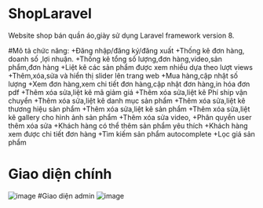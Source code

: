 # ShopLaravel
Website shop bán quần áo,giày sử dụng  Laravel framework version 8.


#Mô tả chức năng:
+Đăng nhập/đăng ký/đăng xuất
+Thống kê đơn hàng, doanh số ,lợi nhuận.
+Thống kê tổng số lượng,đơn hàng,video,sản phẩm,đơn hàng
+Liệt kê các sản phẩm được xem nhiều dựa theo lượt views
+Thêm,xóa,sửa và hiển thị slider lên trang web
+Mua hàng,cập nhật số lượng
+Xem đơn hàng,xem chi tiết đơn hàng,cập nhật đơn hàng,in hóa đơn pdf
+Thêm xóa sửa,liệt kê mã giảm giá
+Thêm xóa sửa,liệt kê Phí ship vận chuyển
+Thêm xóa sửa,liệt kê danh mục sản phẩm
+Thêm xóa sửa,liệt kê thương hiệu sản phẩm
+Thêm xóa sửa,liệt kê sản phẩm
+Thêm xóa sửa,liệt kê gallery cho hình ảnh sản phẩm
+Thêm xóa sửa video,
+Phân quyền user thêm xóa sửa 
+Khách hàng có thể thêm sản phẩm yêu thích
+Khách hàng xem được chi tiết đơn hàng
+Tìm kiếm sản phẩm autocomplete
+Lọc giá sản phẩm




# Giao diện chính
![image](https://user-images.githubusercontent.com/108797023/177527800-75c6effe-e1b7-4767-b907-3d6b96027d0d.png)
#Giao diện admin
![image](https://user-images.githubusercontent.com/108797023/177527894-0eb50cc9-e5b4-455e-b4b0-b50803a142aa.png)
